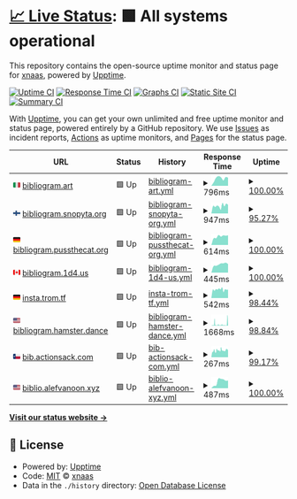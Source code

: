 # [📈 Live Status](https://xnaas.github.io/bibliogram-instances): <!--live status--> **🟩 All systems operational**

This repository contains the open-source uptime monitor and status page for [xnaas](https://xnaas.info/), powered by [Upptime](https://github.com/upptime/upptime).

[![Uptime CI](https://github.com/xnaas/bibliogram-instances/workflows/Uptime%20CI/badge.svg)](https://github.com/xnaas/bibliogram-instances/actions?query=workflow%3A%22Uptime+CI%22)
[![Response Time CI](https://github.com/xnaas/bibliogram-instances/workflows/Response%20Time%20CI/badge.svg)](https://github.com/xnaas/bibliogram-instances/actions?query=workflow%3A%22Response+Time+CI%22)
[![Graphs CI](https://github.com/xnaas/bibliogram-instances/workflows/Graphs%20CI/badge.svg)](https://github.com/xnaas/bibliogram-instances/actions?query=workflow%3A%22Graphs+CI%22)
[![Static Site CI](https://github.com/xnaas/bibliogram-instances/workflows/Static%20Site%20CI/badge.svg)](https://github.com/xnaas/bibliogram-instances/actions?query=workflow%3A%22Static+Site+CI%22)
[![Summary CI](https://github.com/xnaas/bibliogram-instances/workflows/Summary%20CI/badge.svg)](https://github.com/xnaas/bibliogram-instances/actions?query=workflow%3A%22Summary+CI%22)

With [Upptime](https://upptime.js.org), you can get your own unlimited and free uptime monitor and status page, powered entirely by a GitHub repository. We use [Issues](https://github.com/xnaas/bibliogram-instances/issues) as incident reports, [Actions](https://github.com/xnaas/bibliogram-instances/actions) as uptime monitors, and [Pages](https://xnaas.github.io/bibliogram-instances) for the status page.

<!--start: status pages-->
<!-- This summary is generated by Upptime (https://github.com/upptime/upptime) -->
<!-- Do not edit this manually, your changes will be overwritten -->
<!-- prettier-ignore -->
| URL | Status | History | Response Time | Uptime |
| --- | ------ | ------- | ------------- | ------ |
| <img alt="" src="https://raw.githubusercontent.com/kreativekorp/vexillo/master/artwork/vexillo/pvb160/it.png" height="13"> [bibliogram.art](https://bibliogram.art) | 🟩 Up | [bibliogram-art.yml](https://github.com/xnaas/bibliogram-instances/commits/HEAD/history/bibliogram-art.yml) | <details><summary><img alt="Response time graph" src="./graphs/bibliogram-art/response-time-week.png" height="20"> 796ms</summary><br><a href="https://xnaas.github.io/bibliogram-instances/history/bibliogram-art"><img alt="Response time 893" src="https://img.shields.io/endpoint?url=https%3A%2F%2Fraw.githubusercontent.com%2Fxnaas%2Fbibliogram-instances%2FHEAD%2Fapi%2Fbibliogram-art%2Fresponse-time.json"></a><br><a href="https://xnaas.github.io/bibliogram-instances/history/bibliogram-art"><img alt="24-hour response time 874" src="https://img.shields.io/endpoint?url=https%3A%2F%2Fraw.githubusercontent.com%2Fxnaas%2Fbibliogram-instances%2FHEAD%2Fapi%2Fbibliogram-art%2Fresponse-time-day.json"></a><br><a href="https://xnaas.github.io/bibliogram-instances/history/bibliogram-art"><img alt="7-day response time 796" src="https://img.shields.io/endpoint?url=https%3A%2F%2Fraw.githubusercontent.com%2Fxnaas%2Fbibliogram-instances%2FHEAD%2Fapi%2Fbibliogram-art%2Fresponse-time-week.json"></a><br><a href="https://xnaas.github.io/bibliogram-instances/history/bibliogram-art"><img alt="30-day response time 893" src="https://img.shields.io/endpoint?url=https%3A%2F%2Fraw.githubusercontent.com%2Fxnaas%2Fbibliogram-instances%2FHEAD%2Fapi%2Fbibliogram-art%2Fresponse-time-month.json"></a><br><a href="https://xnaas.github.io/bibliogram-instances/history/bibliogram-art"><img alt="1-year response time 893" src="https://img.shields.io/endpoint?url=https%3A%2F%2Fraw.githubusercontent.com%2Fxnaas%2Fbibliogram-instances%2FHEAD%2Fapi%2Fbibliogram-art%2Fresponse-time-year.json"></a></details> | <details><summary><a href="https://xnaas.github.io/bibliogram-instances/history/bibliogram-art">100.00%</a></summary><a href="https://xnaas.github.io/bibliogram-instances/history/bibliogram-art"><img alt="All-time uptime 100.00%" src="https://img.shields.io/endpoint?url=https%3A%2F%2Fraw.githubusercontent.com%2Fxnaas%2Fbibliogram-instances%2FHEAD%2Fapi%2Fbibliogram-art%2Fuptime.json"></a><br><a href="https://xnaas.github.io/bibliogram-instances/history/bibliogram-art"><img alt="24-hour uptime 100.00%" src="https://img.shields.io/endpoint?url=https%3A%2F%2Fraw.githubusercontent.com%2Fxnaas%2Fbibliogram-instances%2FHEAD%2Fapi%2Fbibliogram-art%2Fuptime-day.json"></a><br><a href="https://xnaas.github.io/bibliogram-instances/history/bibliogram-art"><img alt="7-day uptime 100.00%" src="https://img.shields.io/endpoint?url=https%3A%2F%2Fraw.githubusercontent.com%2Fxnaas%2Fbibliogram-instances%2FHEAD%2Fapi%2Fbibliogram-art%2Fuptime-week.json"></a><br><a href="https://xnaas.github.io/bibliogram-instances/history/bibliogram-art"><img alt="30-day uptime 100.00%" src="https://img.shields.io/endpoint?url=https%3A%2F%2Fraw.githubusercontent.com%2Fxnaas%2Fbibliogram-instances%2FHEAD%2Fapi%2Fbibliogram-art%2Fuptime-month.json"></a><br><a href="https://xnaas.github.io/bibliogram-instances/history/bibliogram-art"><img alt="1-year uptime 100.00%" src="https://img.shields.io/endpoint?url=https%3A%2F%2Fraw.githubusercontent.com%2Fxnaas%2Fbibliogram-instances%2FHEAD%2Fapi%2Fbibliogram-art%2Fuptime-year.json"></a></details>
| <img alt="" src="https://raw.githubusercontent.com/kreativekorp/vexillo/master/artwork/vexillo/pvb160/fi.png" height="13"> [bibliogram.snopyta.org](https://bibliogram.snopyta.org) | 🟩 Up | [bibliogram-snopyta-org.yml](https://github.com/xnaas/bibliogram-instances/commits/HEAD/history/bibliogram-snopyta-org.yml) | <details><summary><img alt="Response time graph" src="./graphs/bibliogram-snopyta-org/response-time-week.png" height="20"> 947ms</summary><br><a href="https://xnaas.github.io/bibliogram-instances/history/bibliogram-snopyta-org"><img alt="Response time 1002" src="https://img.shields.io/endpoint?url=https%3A%2F%2Fraw.githubusercontent.com%2Fxnaas%2Fbibliogram-instances%2FHEAD%2Fapi%2Fbibliogram-snopyta-org%2Fresponse-time.json"></a><br><a href="https://xnaas.github.io/bibliogram-instances/history/bibliogram-snopyta-org"><img alt="24-hour response time 1074" src="https://img.shields.io/endpoint?url=https%3A%2F%2Fraw.githubusercontent.com%2Fxnaas%2Fbibliogram-instances%2FHEAD%2Fapi%2Fbibliogram-snopyta-org%2Fresponse-time-day.json"></a><br><a href="https://xnaas.github.io/bibliogram-instances/history/bibliogram-snopyta-org"><img alt="7-day response time 947" src="https://img.shields.io/endpoint?url=https%3A%2F%2Fraw.githubusercontent.com%2Fxnaas%2Fbibliogram-instances%2FHEAD%2Fapi%2Fbibliogram-snopyta-org%2Fresponse-time-week.json"></a><br><a href="https://xnaas.github.io/bibliogram-instances/history/bibliogram-snopyta-org"><img alt="30-day response time 1002" src="https://img.shields.io/endpoint?url=https%3A%2F%2Fraw.githubusercontent.com%2Fxnaas%2Fbibliogram-instances%2FHEAD%2Fapi%2Fbibliogram-snopyta-org%2Fresponse-time-month.json"></a><br><a href="https://xnaas.github.io/bibliogram-instances/history/bibliogram-snopyta-org"><img alt="1-year response time 1002" src="https://img.shields.io/endpoint?url=https%3A%2F%2Fraw.githubusercontent.com%2Fxnaas%2Fbibliogram-instances%2FHEAD%2Fapi%2Fbibliogram-snopyta-org%2Fresponse-time-year.json"></a></details> | <details><summary><a href="https://xnaas.github.io/bibliogram-instances/history/bibliogram-snopyta-org">95.27%</a></summary><a href="https://xnaas.github.io/bibliogram-instances/history/bibliogram-snopyta-org"><img alt="All-time uptime 91.05%" src="https://img.shields.io/endpoint?url=https%3A%2F%2Fraw.githubusercontent.com%2Fxnaas%2Fbibliogram-instances%2FHEAD%2Fapi%2Fbibliogram-snopyta-org%2Fuptime.json"></a><br><a href="https://xnaas.github.io/bibliogram-instances/history/bibliogram-snopyta-org"><img alt="24-hour uptime 100.00%" src="https://img.shields.io/endpoint?url=https%3A%2F%2Fraw.githubusercontent.com%2Fxnaas%2Fbibliogram-instances%2FHEAD%2Fapi%2Fbibliogram-snopyta-org%2Fuptime-day.json"></a><br><a href="https://xnaas.github.io/bibliogram-instances/history/bibliogram-snopyta-org"><img alt="7-day uptime 95.27%" src="https://img.shields.io/endpoint?url=https%3A%2F%2Fraw.githubusercontent.com%2Fxnaas%2Fbibliogram-instances%2FHEAD%2Fapi%2Fbibliogram-snopyta-org%2Fuptime-week.json"></a><br><a href="https://xnaas.github.io/bibliogram-instances/history/bibliogram-snopyta-org"><img alt="30-day uptime 91.05%" src="https://img.shields.io/endpoint?url=https%3A%2F%2Fraw.githubusercontent.com%2Fxnaas%2Fbibliogram-instances%2FHEAD%2Fapi%2Fbibliogram-snopyta-org%2Fuptime-month.json"></a><br><a href="https://xnaas.github.io/bibliogram-instances/history/bibliogram-snopyta-org"><img alt="1-year uptime 91.05%" src="https://img.shields.io/endpoint?url=https%3A%2F%2Fraw.githubusercontent.com%2Fxnaas%2Fbibliogram-instances%2FHEAD%2Fapi%2Fbibliogram-snopyta-org%2Fuptime-year.json"></a></details>
| <img alt="" src="https://raw.githubusercontent.com/kreativekorp/vexillo/master/artwork/vexillo/pvb160/de.png" height="13"> [bibliogram.pussthecat.org](https://bibliogram.pussthecat.org) | 🟩 Up | [bibliogram-pussthecat-org.yml](https://github.com/xnaas/bibliogram-instances/commits/HEAD/history/bibliogram-pussthecat-org.yml) | <details><summary><img alt="Response time graph" src="./graphs/bibliogram-pussthecat-org/response-time-week.png" height="20"> 614ms</summary><br><a href="https://xnaas.github.io/bibliogram-instances/history/bibliogram-pussthecat-org"><img alt="Response time 660" src="https://img.shields.io/endpoint?url=https%3A%2F%2Fraw.githubusercontent.com%2Fxnaas%2Fbibliogram-instances%2FHEAD%2Fapi%2Fbibliogram-pussthecat-org%2Fresponse-time.json"></a><br><a href="https://xnaas.github.io/bibliogram-instances/history/bibliogram-pussthecat-org"><img alt="24-hour response time 689" src="https://img.shields.io/endpoint?url=https%3A%2F%2Fraw.githubusercontent.com%2Fxnaas%2Fbibliogram-instances%2FHEAD%2Fapi%2Fbibliogram-pussthecat-org%2Fresponse-time-day.json"></a><br><a href="https://xnaas.github.io/bibliogram-instances/history/bibliogram-pussthecat-org"><img alt="7-day response time 614" src="https://img.shields.io/endpoint?url=https%3A%2F%2Fraw.githubusercontent.com%2Fxnaas%2Fbibliogram-instances%2FHEAD%2Fapi%2Fbibliogram-pussthecat-org%2Fresponse-time-week.json"></a><br><a href="https://xnaas.github.io/bibliogram-instances/history/bibliogram-pussthecat-org"><img alt="30-day response time 660" src="https://img.shields.io/endpoint?url=https%3A%2F%2Fraw.githubusercontent.com%2Fxnaas%2Fbibliogram-instances%2FHEAD%2Fapi%2Fbibliogram-pussthecat-org%2Fresponse-time-month.json"></a><br><a href="https://xnaas.github.io/bibliogram-instances/history/bibliogram-pussthecat-org"><img alt="1-year response time 660" src="https://img.shields.io/endpoint?url=https%3A%2F%2Fraw.githubusercontent.com%2Fxnaas%2Fbibliogram-instances%2FHEAD%2Fapi%2Fbibliogram-pussthecat-org%2Fresponse-time-year.json"></a></details> | <details><summary><a href="https://xnaas.github.io/bibliogram-instances/history/bibliogram-pussthecat-org">100.00%</a></summary><a href="https://xnaas.github.io/bibliogram-instances/history/bibliogram-pussthecat-org"><img alt="All-time uptime 100.00%" src="https://img.shields.io/endpoint?url=https%3A%2F%2Fraw.githubusercontent.com%2Fxnaas%2Fbibliogram-instances%2FHEAD%2Fapi%2Fbibliogram-pussthecat-org%2Fuptime.json"></a><br><a href="https://xnaas.github.io/bibliogram-instances/history/bibliogram-pussthecat-org"><img alt="24-hour uptime 100.00%" src="https://img.shields.io/endpoint?url=https%3A%2F%2Fraw.githubusercontent.com%2Fxnaas%2Fbibliogram-instances%2FHEAD%2Fapi%2Fbibliogram-pussthecat-org%2Fuptime-day.json"></a><br><a href="https://xnaas.github.io/bibliogram-instances/history/bibliogram-pussthecat-org"><img alt="7-day uptime 100.00%" src="https://img.shields.io/endpoint?url=https%3A%2F%2Fraw.githubusercontent.com%2Fxnaas%2Fbibliogram-instances%2FHEAD%2Fapi%2Fbibliogram-pussthecat-org%2Fuptime-week.json"></a><br><a href="https://xnaas.github.io/bibliogram-instances/history/bibliogram-pussthecat-org"><img alt="30-day uptime 100.00%" src="https://img.shields.io/endpoint?url=https%3A%2F%2Fraw.githubusercontent.com%2Fxnaas%2Fbibliogram-instances%2FHEAD%2Fapi%2Fbibliogram-pussthecat-org%2Fuptime-month.json"></a><br><a href="https://xnaas.github.io/bibliogram-instances/history/bibliogram-pussthecat-org"><img alt="1-year uptime 100.00%" src="https://img.shields.io/endpoint?url=https%3A%2F%2Fraw.githubusercontent.com%2Fxnaas%2Fbibliogram-instances%2FHEAD%2Fapi%2Fbibliogram-pussthecat-org%2Fuptime-year.json"></a></details>
| <img alt="" src="https://raw.githubusercontent.com/kreativekorp/vexillo/master/artwork/vexillo/pvb160/ca.png" height="13"> [bibliogram.1d4.us](https://bibliogram.1d4.us) | 🟩 Up | [bibliogram-1d4-us.yml](https://github.com/xnaas/bibliogram-instances/commits/HEAD/history/bibliogram-1d4-us.yml) | <details><summary><img alt="Response time graph" src="./graphs/bibliogram-1d4-us/response-time-week.png" height="20"> 445ms</summary><br><a href="https://xnaas.github.io/bibliogram-instances/history/bibliogram-1d4-us"><img alt="Response time 427" src="https://img.shields.io/endpoint?url=https%3A%2F%2Fraw.githubusercontent.com%2Fxnaas%2Fbibliogram-instances%2FHEAD%2Fapi%2Fbibliogram-1d4-us%2Fresponse-time.json"></a><br><a href="https://xnaas.github.io/bibliogram-instances/history/bibliogram-1d4-us"><img alt="24-hour response time 457" src="https://img.shields.io/endpoint?url=https%3A%2F%2Fraw.githubusercontent.com%2Fxnaas%2Fbibliogram-instances%2FHEAD%2Fapi%2Fbibliogram-1d4-us%2Fresponse-time-day.json"></a><br><a href="https://xnaas.github.io/bibliogram-instances/history/bibliogram-1d4-us"><img alt="7-day response time 445" src="https://img.shields.io/endpoint?url=https%3A%2F%2Fraw.githubusercontent.com%2Fxnaas%2Fbibliogram-instances%2FHEAD%2Fapi%2Fbibliogram-1d4-us%2Fresponse-time-week.json"></a><br><a href="https://xnaas.github.io/bibliogram-instances/history/bibliogram-1d4-us"><img alt="30-day response time 427" src="https://img.shields.io/endpoint?url=https%3A%2F%2Fraw.githubusercontent.com%2Fxnaas%2Fbibliogram-instances%2FHEAD%2Fapi%2Fbibliogram-1d4-us%2Fresponse-time-month.json"></a><br><a href="https://xnaas.github.io/bibliogram-instances/history/bibliogram-1d4-us"><img alt="1-year response time 427" src="https://img.shields.io/endpoint?url=https%3A%2F%2Fraw.githubusercontent.com%2Fxnaas%2Fbibliogram-instances%2FHEAD%2Fapi%2Fbibliogram-1d4-us%2Fresponse-time-year.json"></a></details> | <details><summary><a href="https://xnaas.github.io/bibliogram-instances/history/bibliogram-1d4-us">100.00%</a></summary><a href="https://xnaas.github.io/bibliogram-instances/history/bibliogram-1d4-us"><img alt="All-time uptime 100.00%" src="https://img.shields.io/endpoint?url=https%3A%2F%2Fraw.githubusercontent.com%2Fxnaas%2Fbibliogram-instances%2FHEAD%2Fapi%2Fbibliogram-1d4-us%2Fuptime.json"></a><br><a href="https://xnaas.github.io/bibliogram-instances/history/bibliogram-1d4-us"><img alt="24-hour uptime 100.00%" src="https://img.shields.io/endpoint?url=https%3A%2F%2Fraw.githubusercontent.com%2Fxnaas%2Fbibliogram-instances%2FHEAD%2Fapi%2Fbibliogram-1d4-us%2Fuptime-day.json"></a><br><a href="https://xnaas.github.io/bibliogram-instances/history/bibliogram-1d4-us"><img alt="7-day uptime 100.00%" src="https://img.shields.io/endpoint?url=https%3A%2F%2Fraw.githubusercontent.com%2Fxnaas%2Fbibliogram-instances%2FHEAD%2Fapi%2Fbibliogram-1d4-us%2Fuptime-week.json"></a><br><a href="https://xnaas.github.io/bibliogram-instances/history/bibliogram-1d4-us"><img alt="30-day uptime 100.00%" src="https://img.shields.io/endpoint?url=https%3A%2F%2Fraw.githubusercontent.com%2Fxnaas%2Fbibliogram-instances%2FHEAD%2Fapi%2Fbibliogram-1d4-us%2Fuptime-month.json"></a><br><a href="https://xnaas.github.io/bibliogram-instances/history/bibliogram-1d4-us"><img alt="1-year uptime 100.00%" src="https://img.shields.io/endpoint?url=https%3A%2F%2Fraw.githubusercontent.com%2Fxnaas%2Fbibliogram-instances%2FHEAD%2Fapi%2Fbibliogram-1d4-us%2Fuptime-year.json"></a></details>
| <img alt="" src="https://raw.githubusercontent.com/kreativekorp/vexillo/master/artwork/vexillo/pvb160/de.png" height="13"> [insta.trom.tf](https://insta.trom.tf) | 🟩 Up | [insta-trom-tf.yml](https://github.com/xnaas/bibliogram-instances/commits/HEAD/history/insta-trom-tf.yml) | <details><summary><img alt="Response time graph" src="./graphs/insta-trom-tf/response-time-week.png" height="20"> 542ms</summary><br><a href="https://xnaas.github.io/bibliogram-instances/history/insta-trom-tf"><img alt="Response time 535" src="https://img.shields.io/endpoint?url=https%3A%2F%2Fraw.githubusercontent.com%2Fxnaas%2Fbibliogram-instances%2FHEAD%2Fapi%2Finsta-trom-tf%2Fresponse-time.json"></a><br><a href="https://xnaas.github.io/bibliogram-instances/history/insta-trom-tf"><img alt="24-hour response time 560" src="https://img.shields.io/endpoint?url=https%3A%2F%2Fraw.githubusercontent.com%2Fxnaas%2Fbibliogram-instances%2FHEAD%2Fapi%2Finsta-trom-tf%2Fresponse-time-day.json"></a><br><a href="https://xnaas.github.io/bibliogram-instances/history/insta-trom-tf"><img alt="7-day response time 542" src="https://img.shields.io/endpoint?url=https%3A%2F%2Fraw.githubusercontent.com%2Fxnaas%2Fbibliogram-instances%2FHEAD%2Fapi%2Finsta-trom-tf%2Fresponse-time-week.json"></a><br><a href="https://xnaas.github.io/bibliogram-instances/history/insta-trom-tf"><img alt="30-day response time 535" src="https://img.shields.io/endpoint?url=https%3A%2F%2Fraw.githubusercontent.com%2Fxnaas%2Fbibliogram-instances%2FHEAD%2Fapi%2Finsta-trom-tf%2Fresponse-time-month.json"></a><br><a href="https://xnaas.github.io/bibliogram-instances/history/insta-trom-tf"><img alt="1-year response time 535" src="https://img.shields.io/endpoint?url=https%3A%2F%2Fraw.githubusercontent.com%2Fxnaas%2Fbibliogram-instances%2FHEAD%2Fapi%2Finsta-trom-tf%2Fresponse-time-year.json"></a></details> | <details><summary><a href="https://xnaas.github.io/bibliogram-instances/history/insta-trom-tf">98.44%</a></summary><a href="https://xnaas.github.io/bibliogram-instances/history/insta-trom-tf"><img alt="All-time uptime 98.91%" src="https://img.shields.io/endpoint?url=https%3A%2F%2Fraw.githubusercontent.com%2Fxnaas%2Fbibliogram-instances%2FHEAD%2Fapi%2Finsta-trom-tf%2Fuptime.json"></a><br><a href="https://xnaas.github.io/bibliogram-instances/history/insta-trom-tf"><img alt="24-hour uptime 95.13%" src="https://img.shields.io/endpoint?url=https%3A%2F%2Fraw.githubusercontent.com%2Fxnaas%2Fbibliogram-instances%2FHEAD%2Fapi%2Finsta-trom-tf%2Fuptime-day.json"></a><br><a href="https://xnaas.github.io/bibliogram-instances/history/insta-trom-tf"><img alt="7-day uptime 98.44%" src="https://img.shields.io/endpoint?url=https%3A%2F%2Fraw.githubusercontent.com%2Fxnaas%2Fbibliogram-instances%2FHEAD%2Fapi%2Finsta-trom-tf%2Fuptime-week.json"></a><br><a href="https://xnaas.github.io/bibliogram-instances/history/insta-trom-tf"><img alt="30-day uptime 98.91%" src="https://img.shields.io/endpoint?url=https%3A%2F%2Fraw.githubusercontent.com%2Fxnaas%2Fbibliogram-instances%2FHEAD%2Fapi%2Finsta-trom-tf%2Fuptime-month.json"></a><br><a href="https://xnaas.github.io/bibliogram-instances/history/insta-trom-tf"><img alt="1-year uptime 98.91%" src="https://img.shields.io/endpoint?url=https%3A%2F%2Fraw.githubusercontent.com%2Fxnaas%2Fbibliogram-instances%2FHEAD%2Fapi%2Finsta-trom-tf%2Fuptime-year.json"></a></details>
| <img alt="" src="https://raw.githubusercontent.com/kreativekorp/vexillo/master/artwork/vexillo/pvb160/us.png" height="13"> [bibliogram.hamster.dance](https://bibliogram.hamster.dance) | 🟩 Up | [bibliogram-hamster-dance.yml](https://github.com/xnaas/bibliogram-instances/commits/HEAD/history/bibliogram-hamster-dance.yml) | <details><summary><img alt="Response time graph" src="./graphs/bibliogram-hamster-dance/response-time-week.png" height="20"> 1668ms</summary><br><a href="https://xnaas.github.io/bibliogram-instances/history/bibliogram-hamster-dance"><img alt="Response time 1699" src="https://img.shields.io/endpoint?url=https%3A%2F%2Fraw.githubusercontent.com%2Fxnaas%2Fbibliogram-instances%2FHEAD%2Fapi%2Fbibliogram-hamster-dance%2Fresponse-time.json"></a><br><a href="https://xnaas.github.io/bibliogram-instances/history/bibliogram-hamster-dance"><img alt="24-hour response time 654" src="https://img.shields.io/endpoint?url=https%3A%2F%2Fraw.githubusercontent.com%2Fxnaas%2Fbibliogram-instances%2FHEAD%2Fapi%2Fbibliogram-hamster-dance%2Fresponse-time-day.json"></a><br><a href="https://xnaas.github.io/bibliogram-instances/history/bibliogram-hamster-dance"><img alt="7-day response time 1668" src="https://img.shields.io/endpoint?url=https%3A%2F%2Fraw.githubusercontent.com%2Fxnaas%2Fbibliogram-instances%2FHEAD%2Fapi%2Fbibliogram-hamster-dance%2Fresponse-time-week.json"></a><br><a href="https://xnaas.github.io/bibliogram-instances/history/bibliogram-hamster-dance"><img alt="30-day response time 1699" src="https://img.shields.io/endpoint?url=https%3A%2F%2Fraw.githubusercontent.com%2Fxnaas%2Fbibliogram-instances%2FHEAD%2Fapi%2Fbibliogram-hamster-dance%2Fresponse-time-month.json"></a><br><a href="https://xnaas.github.io/bibliogram-instances/history/bibliogram-hamster-dance"><img alt="1-year response time 1699" src="https://img.shields.io/endpoint?url=https%3A%2F%2Fraw.githubusercontent.com%2Fxnaas%2Fbibliogram-instances%2FHEAD%2Fapi%2Fbibliogram-hamster-dance%2Fresponse-time-year.json"></a></details> | <details><summary><a href="https://xnaas.github.io/bibliogram-instances/history/bibliogram-hamster-dance">98.84%</a></summary><a href="https://xnaas.github.io/bibliogram-instances/history/bibliogram-hamster-dance"><img alt="All-time uptime 98.59%" src="https://img.shields.io/endpoint?url=https%3A%2F%2Fraw.githubusercontent.com%2Fxnaas%2Fbibliogram-instances%2FHEAD%2Fapi%2Fbibliogram-hamster-dance%2Fuptime.json"></a><br><a href="https://xnaas.github.io/bibliogram-instances/history/bibliogram-hamster-dance"><img alt="24-hour uptime 98.40%" src="https://img.shields.io/endpoint?url=https%3A%2F%2Fraw.githubusercontent.com%2Fxnaas%2Fbibliogram-instances%2FHEAD%2Fapi%2Fbibliogram-hamster-dance%2Fuptime-day.json"></a><br><a href="https://xnaas.github.io/bibliogram-instances/history/bibliogram-hamster-dance"><img alt="7-day uptime 98.84%" src="https://img.shields.io/endpoint?url=https%3A%2F%2Fraw.githubusercontent.com%2Fxnaas%2Fbibliogram-instances%2FHEAD%2Fapi%2Fbibliogram-hamster-dance%2Fuptime-week.json"></a><br><a href="https://xnaas.github.io/bibliogram-instances/history/bibliogram-hamster-dance"><img alt="30-day uptime 98.59%" src="https://img.shields.io/endpoint?url=https%3A%2F%2Fraw.githubusercontent.com%2Fxnaas%2Fbibliogram-instances%2FHEAD%2Fapi%2Fbibliogram-hamster-dance%2Fuptime-month.json"></a><br><a href="https://xnaas.github.io/bibliogram-instances/history/bibliogram-hamster-dance"><img alt="1-year uptime 98.59%" src="https://img.shields.io/endpoint?url=https%3A%2F%2Fraw.githubusercontent.com%2Fxnaas%2Fbibliogram-instances%2FHEAD%2Fapi%2Fbibliogram-hamster-dance%2Fuptime-year.json"></a></details>
| <img alt="" src="https://raw.githubusercontent.com/kreativekorp/vexillo/master/artwork/vexillo/pvb160/us-tx.png" height="13"> [bib.actionsack.com](https://bib.actionsack.com) | 🟩 Up | [bib-actionsack-com.yml](https://github.com/xnaas/bibliogram-instances/commits/HEAD/history/bib-actionsack-com.yml) | <details><summary><img alt="Response time graph" src="./graphs/bib-actionsack-com/response-time-week.png" height="20"> 267ms</summary><br><a href="https://xnaas.github.io/bibliogram-instances/history/bib-actionsack-com"><img alt="Response time 263" src="https://img.shields.io/endpoint?url=https%3A%2F%2Fraw.githubusercontent.com%2Fxnaas%2Fbibliogram-instances%2FHEAD%2Fapi%2Fbib-actionsack-com%2Fresponse-time.json"></a><br><a href="https://xnaas.github.io/bibliogram-instances/history/bib-actionsack-com"><img alt="24-hour response time 262" src="https://img.shields.io/endpoint?url=https%3A%2F%2Fraw.githubusercontent.com%2Fxnaas%2Fbibliogram-instances%2FHEAD%2Fapi%2Fbib-actionsack-com%2Fresponse-time-day.json"></a><br><a href="https://xnaas.github.io/bibliogram-instances/history/bib-actionsack-com"><img alt="7-day response time 267" src="https://img.shields.io/endpoint?url=https%3A%2F%2Fraw.githubusercontent.com%2Fxnaas%2Fbibliogram-instances%2FHEAD%2Fapi%2Fbib-actionsack-com%2Fresponse-time-week.json"></a><br><a href="https://xnaas.github.io/bibliogram-instances/history/bib-actionsack-com"><img alt="30-day response time 263" src="https://img.shields.io/endpoint?url=https%3A%2F%2Fraw.githubusercontent.com%2Fxnaas%2Fbibliogram-instances%2FHEAD%2Fapi%2Fbib-actionsack-com%2Fresponse-time-month.json"></a><br><a href="https://xnaas.github.io/bibliogram-instances/history/bib-actionsack-com"><img alt="1-year response time 263" src="https://img.shields.io/endpoint?url=https%3A%2F%2Fraw.githubusercontent.com%2Fxnaas%2Fbibliogram-instances%2FHEAD%2Fapi%2Fbib-actionsack-com%2Fresponse-time-year.json"></a></details> | <details><summary><a href="https://xnaas.github.io/bibliogram-instances/history/bib-actionsack-com">99.17%</a></summary><a href="https://xnaas.github.io/bibliogram-instances/history/bib-actionsack-com"><img alt="All-time uptime 99.42%" src="https://img.shields.io/endpoint?url=https%3A%2F%2Fraw.githubusercontent.com%2Fxnaas%2Fbibliogram-instances%2FHEAD%2Fapi%2Fbib-actionsack-com%2Fuptime.json"></a><br><a href="https://xnaas.github.io/bibliogram-instances/history/bib-actionsack-com"><img alt="24-hour uptime 97.63%" src="https://img.shields.io/endpoint?url=https%3A%2F%2Fraw.githubusercontent.com%2Fxnaas%2Fbibliogram-instances%2FHEAD%2Fapi%2Fbib-actionsack-com%2Fuptime-day.json"></a><br><a href="https://xnaas.github.io/bibliogram-instances/history/bib-actionsack-com"><img alt="7-day uptime 99.17%" src="https://img.shields.io/endpoint?url=https%3A%2F%2Fraw.githubusercontent.com%2Fxnaas%2Fbibliogram-instances%2FHEAD%2Fapi%2Fbib-actionsack-com%2Fuptime-week.json"></a><br><a href="https://xnaas.github.io/bibliogram-instances/history/bib-actionsack-com"><img alt="30-day uptime 99.42%" src="https://img.shields.io/endpoint?url=https%3A%2F%2Fraw.githubusercontent.com%2Fxnaas%2Fbibliogram-instances%2FHEAD%2Fapi%2Fbib-actionsack-com%2Fuptime-month.json"></a><br><a href="https://xnaas.github.io/bibliogram-instances/history/bib-actionsack-com"><img alt="1-year uptime 99.42%" src="https://img.shields.io/endpoint?url=https%3A%2F%2Fraw.githubusercontent.com%2Fxnaas%2Fbibliogram-instances%2FHEAD%2Fapi%2Fbib-actionsack-com%2Fuptime-year.json"></a></details>
| <img alt="" src="https://raw.githubusercontent.com/kreativekorp/vexillo/master/artwork/vexillo/pvb160/us.png" height="13"> [biblio.alefvanoon.xyz](https://biblio.alefvanoon.xyz) | 🟩 Up | [biblio-alefvanoon-xyz.yml](https://github.com/xnaas/bibliogram-instances/commits/HEAD/history/biblio-alefvanoon-xyz.yml) | <details><summary><img alt="Response time graph" src="./graphs/biblio-alefvanoon-xyz/response-time-week.png" height="20"> 487ms</summary><br><a href="https://xnaas.github.io/bibliogram-instances/history/biblio-alefvanoon-xyz"><img alt="Response time 457" src="https://img.shields.io/endpoint?url=https%3A%2F%2Fraw.githubusercontent.com%2Fxnaas%2Fbibliogram-instances%2FHEAD%2Fapi%2Fbiblio-alefvanoon-xyz%2Fresponse-time.json"></a><br><a href="https://xnaas.github.io/bibliogram-instances/history/biblio-alefvanoon-xyz"><img alt="24-hour response time 543" src="https://img.shields.io/endpoint?url=https%3A%2F%2Fraw.githubusercontent.com%2Fxnaas%2Fbibliogram-instances%2FHEAD%2Fapi%2Fbiblio-alefvanoon-xyz%2Fresponse-time-day.json"></a><br><a href="https://xnaas.github.io/bibliogram-instances/history/biblio-alefvanoon-xyz"><img alt="7-day response time 487" src="https://img.shields.io/endpoint?url=https%3A%2F%2Fraw.githubusercontent.com%2Fxnaas%2Fbibliogram-instances%2FHEAD%2Fapi%2Fbiblio-alefvanoon-xyz%2Fresponse-time-week.json"></a><br><a href="https://xnaas.github.io/bibliogram-instances/history/biblio-alefvanoon-xyz"><img alt="30-day response time 457" src="https://img.shields.io/endpoint?url=https%3A%2F%2Fraw.githubusercontent.com%2Fxnaas%2Fbibliogram-instances%2FHEAD%2Fapi%2Fbiblio-alefvanoon-xyz%2Fresponse-time-month.json"></a><br><a href="https://xnaas.github.io/bibliogram-instances/history/biblio-alefvanoon-xyz"><img alt="1-year response time 457" src="https://img.shields.io/endpoint?url=https%3A%2F%2Fraw.githubusercontent.com%2Fxnaas%2Fbibliogram-instances%2FHEAD%2Fapi%2Fbiblio-alefvanoon-xyz%2Fresponse-time-year.json"></a></details> | <details><summary><a href="https://xnaas.github.io/bibliogram-instances/history/biblio-alefvanoon-xyz">100.00%</a></summary><a href="https://xnaas.github.io/bibliogram-instances/history/biblio-alefvanoon-xyz"><img alt="All-time uptime 100.00%" src="https://img.shields.io/endpoint?url=https%3A%2F%2Fraw.githubusercontent.com%2Fxnaas%2Fbibliogram-instances%2FHEAD%2Fapi%2Fbiblio-alefvanoon-xyz%2Fuptime.json"></a><br><a href="https://xnaas.github.io/bibliogram-instances/history/biblio-alefvanoon-xyz"><img alt="24-hour uptime 100.00%" src="https://img.shields.io/endpoint?url=https%3A%2F%2Fraw.githubusercontent.com%2Fxnaas%2Fbibliogram-instances%2FHEAD%2Fapi%2Fbiblio-alefvanoon-xyz%2Fuptime-day.json"></a><br><a href="https://xnaas.github.io/bibliogram-instances/history/biblio-alefvanoon-xyz"><img alt="7-day uptime 100.00%" src="https://img.shields.io/endpoint?url=https%3A%2F%2Fraw.githubusercontent.com%2Fxnaas%2Fbibliogram-instances%2FHEAD%2Fapi%2Fbiblio-alefvanoon-xyz%2Fuptime-week.json"></a><br><a href="https://xnaas.github.io/bibliogram-instances/history/biblio-alefvanoon-xyz"><img alt="30-day uptime 100.00%" src="https://img.shields.io/endpoint?url=https%3A%2F%2Fraw.githubusercontent.com%2Fxnaas%2Fbibliogram-instances%2FHEAD%2Fapi%2Fbiblio-alefvanoon-xyz%2Fuptime-month.json"></a><br><a href="https://xnaas.github.io/bibliogram-instances/history/biblio-alefvanoon-xyz"><img alt="1-year uptime 100.00%" src="https://img.shields.io/endpoint?url=https%3A%2F%2Fraw.githubusercontent.com%2Fxnaas%2Fbibliogram-instances%2FHEAD%2Fapi%2Fbiblio-alefvanoon-xyz%2Fuptime-year.json"></a></details>

<!--end: status pages-->

[**Visit our status website →**](https://xnaas.github.io/bibliogram-instances)

## 📄 License

- Powered by: [Upptime](https://github.com/upptime/upptime)
- Code: [MIT](./LICENSE) © [xnaas](https://xnaas.info/)
- Data in the `./history` directory: [Open Database License](https://opendatacommons.org/licenses/odbl/1-0/)
